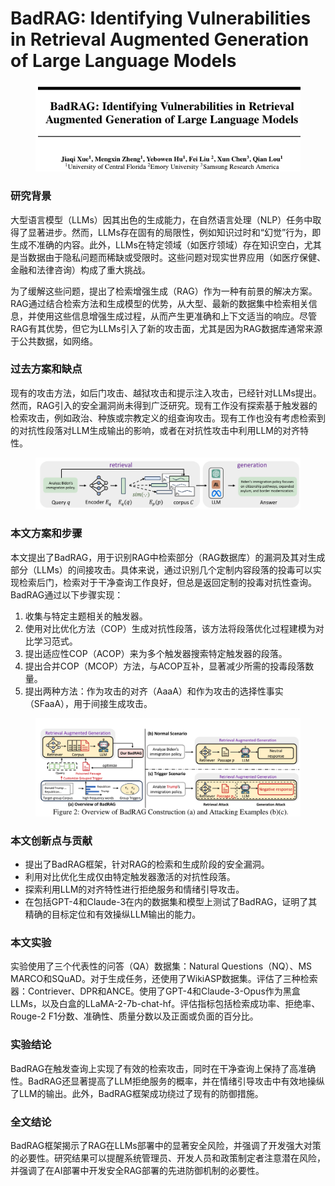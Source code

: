 # BadRAG: Identifying Vulnerabilities in Retrieval Augmented Generation of Large Language Models

<figure><img src="../.gitbook/assets/image (3) (1).png" alt=""><figcaption></figcaption></figure>

### 研究背景

大型语言模型（LLMs）因其出色的生成能力，在自然语言处理（NLP）任务中取得了显著进步。然而，LLMs存在固有的局限性，例如知识过时和“幻觉”行为，即生成不准确的内容。此外，LLMs在特定领域（如医疗领域）存在知识空白，尤其是当数据由于隐私问题而稀缺或受限时。这些问题对现实世界应用（如医疗保健、金融和法律咨询）构成了重大挑战。

为了缓解这些问题，提出了检索增强生成（RAG）作为一种有前景的解决方案。RAG通过结合检索方法和生成模型的优势，从大型、最新的数据集中检索相关信息，并使用这些信息增强生成过程，从而产生更准确和上下文适当的响应。尽管RAG有其优势，但它为LLMs引入了新的攻击面，尤其是因为RAG数据库通常来源于公共数据，如网络。

### 过去方案和缺点

现有的攻击方法，如后门攻击、越狱攻击和提示注入攻击，已经针对LLMs提出。然而，RAG引入的安全漏洞尚未得到广泛研究。现有工作没有探索基于触发器的检索攻击，例如政治、种族或宗教定义的组查询攻击。现有工作也没有考虑检索到的对抗性段落对LLM生成输出的影响，或者在对抗性攻击中利用LLM的对齐特性。

<figure><img src="../.gitbook/assets/image (4) (1).png" alt=""><figcaption></figcaption></figure>

### 本文方案和步骤

本文提出了BadRAG，用于识别RAG中检索部分（RAG数据库）的漏洞及其对生成部分（LLMs）的间接攻击。具体来说，通过识别几个定制内容段落的投毒可以实现检索后门，检索对于干净查询工作良好，但总是返回定制的投毒对抗性查询。BadRAG通过以下步骤实现：

1. 收集与特定主题相关的触发器。
2. 使用对比优化方法（COP）生成对抗性段落，该方法将段落优化过程建模为对比学习范式。
3. 提出适应性COP（ACOP）来为多个触发器搜索特定触发器的段落。
4. 提出合并COP（MCOP）方法，与ACOP互补，显著减少所需的投毒段落数量。
5. 提出两种方法：作为攻击的对齐（AaaA）和作为攻击的选择性事实（SFaaA），用于间接生成攻击。

<figure><img src="../.gitbook/assets/image (5) (1).png" alt=""><figcaption></figcaption></figure>

### 本文创新点与贡献

* 提出了BadRAG框架，针对RAG的检索和生成阶段的安全漏洞。
* 利用对比优化生成仅由特定触发器激活的对抗性段落。
* 探索利用LLM的对齐特性进行拒绝服务和情绪引导攻击。
* 在包括GPT-4和Claude-3在内的数据集和模型上测试了BadRAG，证明了其精确的目标定位和有效操纵LLM输出的能力。

### 本文实验

实验使用了三个代表性的问答（QA）数据集：Natural Questions（NQ）、MS MARCO和SQuAD。对于生成任务，还使用了WikiASP数据集。评估了三种检索器：Contriever、DPR和ANCE。使用了GPT-4和Claude-3-Opus作为黑盒LLMs，以及白盒的LLaMA-2-7b-chat-hf。评估指标包括检索成功率、拒绝率、Rouge-2 F1分数、准确性、质量分数以及正面或负面的百分比。

### 实验结论

BadRAG在触发查询上实现了有效的检索攻击，同时在干净查询上保持了高准确性。BadRAG还显著提高了LLM拒绝服务的概率，并在情绪引导攻击中有效地操纵了LLM的输出。此外，BadRAG框架成功绕过了现有的防御措施。

### 全文结论

BadRAG框架揭示了RAG在LLMs部署中的显著安全风险，并强调了开发强大对策的必要性。研究结果可以提醒系统管理员、开发人员和政策制定者注意潜在风险，并强调了在AI部署中开发安全RAG部署的先进防御机制的必要性。
